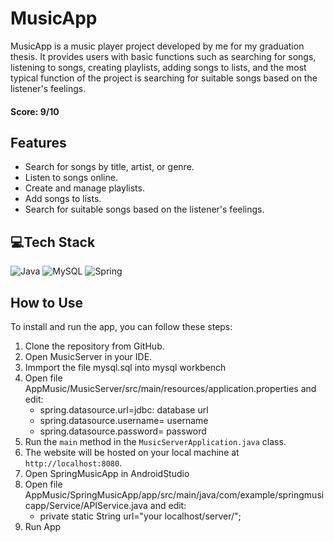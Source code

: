 # MusicApp
MusicApp is a music player project developed by me for my graduation thesis. It provides users with basic functions such as searching for songs, listening to songs, creating playlists, adding songs to lists, and the most typical function of the project is searching for suitable songs based on the listener's feelings.
#### Score: 9/10


## Features
* Search for songs by title, artist, or genre.
* Listen to songs online.
* Create and manage playlists.
* Add songs to lists.
* Search for suitable songs based on the listener's feelings.


## 💻Tech Stack
![Java](https://img.shields.io/badge/java-%23ED8B00.svg?style=for-the-badge&logo=java&logoColor=white) ![MySQL](https://img.shields.io/badge/mysql-%2300f.svg?style=for-the-badge&logo=mysql&logoColor=white) ![Spring](https://img.shields.io/badge/spring-%236DB33F.svg?style=for-the-badge&logo=spring&logoColor=white)


## How to Use
To install and run the app, you can follow these steps:
1. Clone the repository from GitHub.
2. Open MusicServer in your IDE.
3. Immport the file mysql.sql into mysql workbench
4. Open file AppMusic/MusicServer/src/main/resources/application.properties and edit:
   * spring.datasource.url=jdbc: database url
   * spring.datasource.username= username
   * spring.datasource.password= password
5. Run the `main` method in the `MusicServerApplication.java` class.
6. The website will be hosted on your local machine at `http://localhost:8080`.
7. Open SpringMusicApp in AndroidStudio
8. Open file AppMusic/SpringMusicApp/app/src/main/java/com/example/springmusicapp/Service/APIService.java and edit:
   * private static String url="your localhost/server/";
9. Run App

